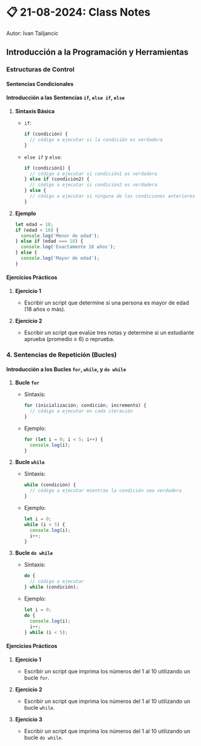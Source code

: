 # 📋 21-08-2024: Class Notes
Autor: Ivan Talijancic

## Introducción a la Programación y Herramientas

### Estructuras de Control

#### Sentencias Condicionales

#### Introducción a las Sentencias `if`, `else if`, `else`

1. **Sintaxis Básica**
   - `if`:
     ```javascript
     if (condición) {
       // código a ejecutar si la condición es verdadera
     }
     ```
   - `else if` y `else`:
     ```javascript
     if (condición1) {
       // código a ejecutar si condición1 es verdadera
     } else if (condición2) {
       // código a ejecutar si condición2 es verdadera
     } else {
       // código a ejecutar si ninguna de las condiciones anteriores es verdadera
     }
     ```

2. **Ejemplo**
   ```javascript
   let edad = 18;
   if (edad < 18) {
     console.log('Menor de edad');
   } else if (edad === 18) {
     console.log('Exactamente 18 años');
   } else {
     console.log('Mayor de edad');
   }
   ```

#### Ejercicios Prácticos

1. **Ejercicio 1**
   - Escribir un script que determine si una persona es mayor de edad (18 años o más).

2. **Ejercicio 2**
   - Escribir un script que evalúe tres notas y determine si un estudiante aprueba (promedio ≥ 6) o reprueba.

### 4. Sentencias de Repetición (Bucles)

#### Introducción a los Bucles `for`, `while`, y `do while`

1. **Bucle `for`**
   - Sintaxis:
     ```javascript
     for (inicialización; condición; incremento) {
       // código a ejecutar en cada iteración
     }
     ```
   - Ejemplo:
     ```javascript
     for (let i = 0; i < 5; i++) {
       console.log(i);
     }
     ```

2. **Bucle `while`**
   - Sintaxis:
     ```javascript
     while (condición) {
       // código a ejecutar mientras la condición sea verdadera
     }
     ```
   - Ejemplo:
     ```javascript
     let i = 0;
     while (i < 5) {
       console.log(i);
       i++;
     }
     ```

3. **Bucle `do while`**
   - Sintaxis:
     ```javascript
     do {
       // código a ejecutar
     } while (condición);
     ```
   - Ejemplo:
     ```javascript
     let i = 0;
     do {
       console.log(i);
       i++;
     } while (i < 5);
     ```

#### Ejercicios Prácticos

1. **Ejercicio 1**
   - Escribir un script que imprima los números del 1 al 10 utilizando un bucle `for`.

2. **Ejercicio 2**
   - Escribir un script que imprima los números del 1 al 10 utilizando un bucle `while`.

3. **Ejercicio 3**
   - Escribir un script que imprima los números del 1 al 10 utilizando un bucle `do while`.
